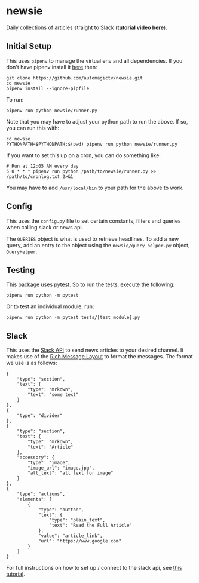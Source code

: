 # newsie

Daily collections of articles straight to Slack (**tutorial video [here]()**).

## Initial Setup
This uses `pipenv` to manage the virtual env and all dependencies. If you don't have pipenv install it [here](https://pypi.org/project/pipenv/) then:

```
git clone https://github.com/automagictv/newsie.git
cd newsie
pipenv install --ignore-pipfile
```

To run:

```
pipenv run python newsie/runner.py
```

Note that you may have to adjust your python path to run the above. If so, you can run this with:

```
cd newsie
PYTHONPATH=$PYTHONPATH:$(pwd) pipenv run python newsie/runner.py
```

If you want to set this up on a cron, you can do something like:

```
# Run at 12:05 AM every day
5 0 * * * pipenv run python /path/to/newsie/runner.py >> /path/to/cronlog.txt 2>&1
```

You may have to add `/usr/local/bin` to your path for the above to work.

## Config

This uses the `config.py` file to set certain constants, filters and queries when calling slack or news api.

The `QUERIES` object is what is used to retrieve headlines. To add a new query, add an entry to the object using the `newsie/query_helper.py` object, `QueryHelper`.

## Testing

This package uses [pytest](https://docs.pytest.org/en/stable/). So to run the tests, execute the following:

```
pipenv run python -m pytest
```

Or to test an individual module, run:

```
pipenv run python -m pytest tests/[test_module].py
```

## Slack

This uses the [Slack API](https://api.slack.com/) to send news articles to your desired channel. It makes use of the [Rich Message Layout](https://api.slack.com/messaging/composing/layouts) to format the messages. The format we use is as follows:

```
{
    "type": "section",
    "text": {
        "type": "mrkdwn",
        "text": "some text"
    }
},
{
    "type": "divider"
},
{
    "type": "section",
    "text": {
        "type": "mrkdwn",
        "text": "Article"
    },
    "accessory": {
        "type": "image",
        "image_url": "image.jpg",
        "alt_text": "alt text for image"
    }
},
{
    "type": "actions",
    "elements": [
        {
            "type": "button",
            "text": {
                "type": "plain_text",
                "text": "Read the Full Article"
            },
            "value": "article_link",
            "url": "https://www.google.com"
        }
    ]
}
```

For full instructions on how to set up / connect to the slack api, see [this tutorial](https://github.com/slackapi/python-slack-sdk/blob/main/tutorial/01-creating-the-slack-app.md).
